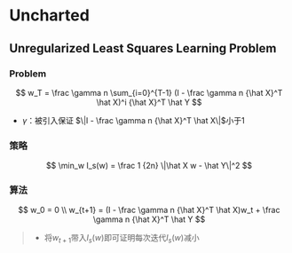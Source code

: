 #	Uncharted

##	Unregularized Least Squares Learning Problem

###	Problem

$$
w_T = \frac \gamma n \sum_{i=0}^{T-1} (I - \frac \gamma n
	{\hat X}^T \hat X)^i {\hat X}^T \hat Y
$$

-	$\gamma$：被引入保证
	$\|I - \frac \gamma n {\hat X}^T \hat X\|$小于1

###	策略

$$
\min_w I_s(w) = \frac 1 {2n} \|\hat X w - \hat Y\|^2
$$

###	算法

$$
w_0 = 0 \\
w_{t+1} = (I - \frac \gamma n {\hat X}^T \hat X)w_t +
	\frac \gamma n {\hat X}^T \hat Y
$$

> - 将$w_{t+1}$带入$I_s(w)$即可证明每次迭代$I_s(w)$减小





